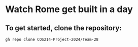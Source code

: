 # Watch Rome get built in a day

## To get started, clone the repository:
```
gh repo clone COS214-Project-2024/Team-28
```
